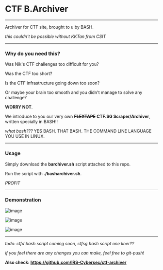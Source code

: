 # CTF B.Archiver
---

Archiver for CTF site, brought to u by BASH.

_this couldn't be possible without KKTan from CSIT_

---

### Why do you need this?

Was Nik's CTF challenges too difficult for you? 

Was the CTF too short?

Is the CTF infrastructure going down too soon?

Or maybe your brain too smooth and you didn't manage to solve any challenge?

**WORRY NOT**. 

We introduce to you our very own ~~**FLEXTAPE**~~ **CTF.SG Scraper/Archiver**, written specially in BASH!!

_what bash???_ YES BASH. THAT BASH. THE COMMAND LINE LANGUAGE YOU USE IN LINUX.

---

### Usage

Simply download the **barchiver.sh** script attached to this repo.

Run the script with **./basharchiver.sh**. 

_PROFIT_

---

### Demonstration

![image](https://user-images.githubusercontent.com/76640319/117680819-19e48a80-b1e4-11eb-9f0c-484065d19a32.png)

![image](https://user-images.githubusercontent.com/76640319/117680732-0507f700-b1e4-11eb-971f-4ea9e0ed0023.png)

![image](https://user-images.githubusercontent.com/76640319/117680779-105b2280-b1e4-11eb-8c81-88ba60a202b6.png)

---

_todo: ctfd bash script coming soon, ctfsg bash script one liner??_

_if you feel there are any changes you can make, feel free to git-push!_

**Also check: https://github.com/IRS-Cybersec/ctf-archiver**
